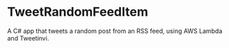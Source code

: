 # TweetRandomFeedItem
A C# app that tweets a random post from an RSS feed, using AWS Lambda and Tweetinvi.
